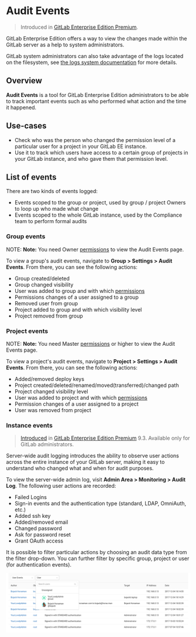 # Audit Events

> Introduced in [GitLab Enterprise Edition Premium][ee].

GitLab Enterprise Edition offers a way to view the changes made within the
GitLab server as a help to system administrators.

GitLab system administrators can also take advantage of the logs located on the
filesystem, see [the logs system documentation](logs.md) for more details.

## Overview

**Audit Events** is a tool for GitLab Enterprise Edition administrators to be
able to track important events such as who performed what action and the time
it happened.

## Use-cases

- Check who was the person who changed the permission level of a particular
  user for a project in your GitLab EE instance.
- Use it to track which users have access to a certain group of projects
  in your GitLab instance, and who gave them that permission level.

## List of events

There are two kinds of events logged:

- Events scoped to the group or project, used by group / project Owners
  to loop up who made what change
- Events scoped to the whole GitLab instance, used by the Compliance team to
  perform formal audits

### Group events

NOTE: **Note:**
You need Owner [permissions] to view the Audit Events page.

To view a group's audit events, navigate to **Group > Settings > Audit Events**.
From there, you can see the following actions:

- Group created/deleted
- Group changed visibility
- User was added to group and with which [permissions]
- Permissions changes of a user assigned to a group
- Removed user from group
- Project added to group and with which visibility level
- Project removed from group

### Project events

NOTE: **Note:**
You need Master [permissions] or higher to view the Audit Events page.

To view a project's audit events, navigate to **Project > Settings > Audit Events**.
From there, you can see the following actions:

- Added/removed deploy keys
- Project created/deleted/renamed/moved(transferred)/changed path
- Project changed visibility level
- User was added to project and with which [permissions]
- Permission changes of a user assigned to a project
- User was removed from project

### Instance events

> [Introduced][ee-2336] in [GitLab Enterprise Edition Premium][ee] 9.3.
Available only for GitLab administrators.

Server-wide audit logging introduces the ability to observe user actions across
the entire instance of your GitLab server, making it easy to understand who
changed what and when for audit purposes.

To view the server-wide admin log, visit **Admin Area > Monitoring > Audit Log**.
The following user actions are recorded:

- Failed Logins
- Sign-in events and the authentication type (standard, LDAP, OmniAuth, etc.)
- Added ssh key
- Added/removed email
- Changed password
- Ask for password reset
- Grant OAuth access

It is possible to filter particular actions by choosing an audit data type from
the filter drop-down. You can further filter by specific group, project or user
(for authentication events).

![audit log](audit_log.png)

[ee-2336]: https://gitlab.com/gitlab-org/gitlab-ee/issues/2336
[ee]: https://about.gitlab.com/gitlab-ee/
[permissions]: ../user/permissions.md
